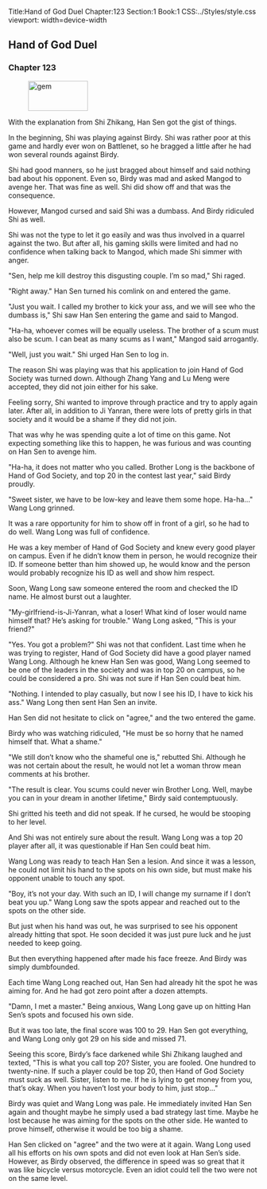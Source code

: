 Title:Hand of God Duel 
Chapter:123 
Section:1 
Book:1 
CSS:../Styles/style.css 
viewport: width=device-width
  
## Hand of God Duel
### Chapter 123
  
<figure>
	<img src="../Images/gem.gif" alt="gem" id="gem" width="120" height="60" />
</figure>
  

  
With the explanation from Shi Zhikang, Han Sen got the gist of things.

In the beginning, Shi was playing against Birdy. Shi was rather poor at this game and hardly ever won on Battlenet, so he bragged a little after he had won several rounds against Birdy.

Shi had good manners, so he just bragged about himself and said nothing bad about his opponent. Even so, Birdy was mad and asked Mangod to avenge her. That was fine as well. Shi did show off and that was the consequence.

However, Mangod cursed and said Shi was a dumbass. And Birdy ridiculed Shi as well.

Shi was not the type to let it go easily and was thus involved in a quarrel against the two. But after all, his gaming skills were limited and had no confidence when talking back to Mangod, which made Shi simmer with anger.

"Sen, help me kill destroy this disgusting couple. I’m so mad," Shi raged.

"Right away." Han Sen turned his comlink on and entered the game.

"Just you wait. I called my brother to kick your ass, and we will see who the dumbass is," Shi saw Han Sen entering the game and said to Mangod.

"Ha-ha, whoever comes will be equally useless. The brother of a scum must also be scum. I can beat as many scums as I want," Mangod said arrogantly.

"Well, just you wait." Shi urged Han Sen to log in.

The reason Shi was playing was that his application to join Hand of God Society was turned down. Although Zhang Yang and Lu Meng were accepted, they did not join either for his sake.

Feeling sorry, Shi wanted to improve through practice and try to apply again later. After all, in addition to Ji Yanran, there were lots of pretty girls in that society and it would be a shame if they did not join.

That was why he was spending quite a lot of time on this game. Not expecting something like this to happen, he was furious and was counting on Han Sen to avenge him.

"Ha-ha, it does not matter who you called. Brother Long is the backbone of Hand of God Society, and top 20 in the contest last year," said Birdy proudly.

"Sweet sister, we have to be low-key and leave them some hope. Ha-ha…" Wang Long grinned.

It was a rare opportunity for him to show off in front of a girl, so he had to do well. Wang Long was full of confidence.

He was a key member of Hand of God Society and knew every good player on campus. Even if he didn’t know them in person, he would recognize their ID. If someone better than him showed up, he would know and the person would probably recognize his ID as well and show him respect.

Soon, Wang Long saw someone entered the room and checked the ID name. He almost burst out a laughter.

"My-girlfriend-is-Ji-Yanran, what a loser! What kind of loser would name himself that? He’s asking for trouble." Wang Long asked, "This is your friend?"

"Yes. You got a problem?" Shi was not that confident. Last time when he was trying to register, Hand of God Society did have a good player named Wang Long. Although he knew Han Sen was good, Wang Long seemed to be one of the leaders in the society and was in top 20 on campus, so he could be considered a pro. Shi was not sure if Han Sen could beat him.

"Nothing. I intended to play casually, but now I see his ID, I have to kick his ass." Wang Long then sent Han Sen an invite.

Han Sen did not hesitate to click on "agree," and the two entered the game.

Birdy who was watching ridiculed, "He must be so horny that he named himself that. What a shame."

"We still don’t know who the shameful one is," rebutted Shi. Although he was not certain about the result, he would not let a woman throw mean comments at his brother.

"The result is clear. You scums could never win Brother Long. Well, maybe you can in your dream in another lifetime," Birdy said contemptuously.

Shi gritted his teeth and did not speak. If he cursed, he would be stooping to her level.

And Shi was not entirely sure about the result. Wang Long was a top 20 player after all, it was questionable if Han Sen could beat him.

Wang Long was ready to teach Han Sen a lesion. And since it was a lesson, he could not limit his hand to the spots on his own side, but must make his opponent unable to touch any spot.

"Boy, it’s not your day. With such an ID, I will change my surname if I don’t beat you up." Wang Long saw the spots appear and reached out to the spots on the other side.

But just when his hand was out, he was surprised to see his opponent already hitting that spot. He soon decided it was just pure luck and he just needed to keep going.

But then everything happened after made his face freeze. And Birdy was simply dumbfounded.

Each time Wang Long reached out, Han Sen had already hit the spot he was aiming for. And he had got zero point after a dozen attempts.

"Damn, I met a master." Being anxious, Wang Long gave up on hitting Han Sen’s spots and focused his own side.

But it was too late, the final score was 100 to 29. Han Sen got everything, and Wang Long only got 29 on his side and missed 71.

Seeing this score, Birdy’s face darkened while Shi Zhikang laughed and texted, "This is what you call top 20? Sister, you are fooled. One hundred to twenty-nine. If such a player could be top 20, then Hand of God Society must suck as well. Sister, listen to me. If he is lying to get money from you, that’s okay. When you haven’t lost your body to him, just stop..."

Birdy was quiet and Wang Long was pale. He immediately invited Han Sen again and thought maybe he simply used a bad strategy last time. Maybe he lost because he was aiming for the spots on the other side. He wanted to prove himself, otherwise it would be too big a shame.

Han Sen clicked on "agree" and the two were at it again. Wang Long used all his efforts on his own spots and did not even look at Han Sen’s side. However, as Birdy observed, the difference in speed was so great that it was like bicycle versus motorcycle. Even an idiot could tell the two were not on the same level.